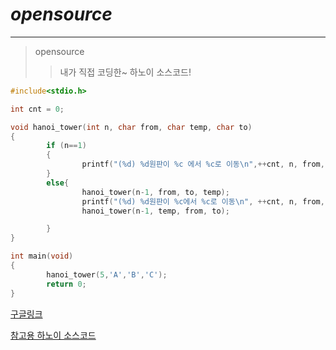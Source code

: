 # ***opensource***
***
 >opensource
>>내가 직접 코딩한~ 하노이 소스코드!

```C
#include<stdio.h>

int cnt = 0;

void hanoi_tower(int n, char from, char temp, char to)
{
        if (n==1)
        {
                printf("(%d) %d원판이 %c 에서 %c로 이동\n",++cnt, n, from, to);
        }
        else{
                hanoi_tower(n-1, from, to, temp);
                printf("(%d) %d원판이 %c에서 %c로 이동\n", ++cnt, n, from, to);
                hanoi_tower(n-1, temp, from, to);

        }
}

int main(void)
{
        hanoi_tower(5,'A','B','C');
        return 0;
}
```

[구글링크](https://www.google.co.kr/)


[참고용 하노이 소스코드](https://claris.tistory.com/24)

